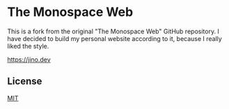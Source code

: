 # The Monospace Web

This is a fork from the original "The Monospace Web" GitHub repository. I have decided to build my personal website according to it, because I really liked the style.

https://jino.dev

## License

[MIT](LICENSE.md)
